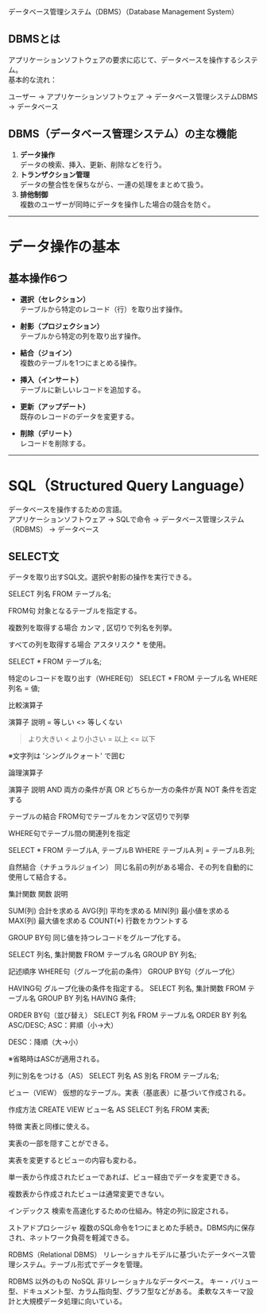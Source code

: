 
データベース管理システム（DBMS）（Database Management System）

## DBMSとは
アプリケーションソフトウェアの要求に応じて、データベースを操作するシステム。  
基本的な流れ：  

ユーザー → アプリケーションソフトウェア → データベース管理システムDBMS → データベース

## DBMS（データベース管理システム）の主な機能
1. **データ操作**  
   データの検索、挿入、更新、削除などを行う。
2. **トランザクション管理**  
   データの整合性を保ちながら、一連の処理をまとめて扱う。
3. **排他制御**  
   複数のユーザーが同時にデータを操作した場合の競合を防ぐ。

---

# データ操作の基本

## 基本操作6つ

- **選択（セレクション）**  
  テーブルから特定のレコード（行）を取り出す操作。

- **射影（プロジェクション）**  
  テーブルから特定の列を取り出す操作。

- **結合（ジョイン）**  
  複数のテーブルを1つにまとめる操作。

- **挿入（インサート）**  
  テーブルに新しいレコードを追加する。

- **更新（アップデート）**  
  既存のレコードのデータを変更する。

- **削除（デリート）**  
  レコードを削除する。

---

# SQL（Structured Query Language）


データベースを操作するための言語。  
アプリケーションソフトウェア → SQLで命令 → データベース管理システム（RDBMS） → データベース

## SELECT文
データを取り出すSQL文。選択や射影の操作を実行できる。

SELECT 列名 FROM テーブル名;


FROM句
対象となるテーブルを指定する。

複数列を取得する場合
カンマ , 区切りで列名を列挙。

すべての列を取得する場合
アスタリスク * を使用。

SELECT * FROM テーブル名;



特定のレコードを取り出す（WHERE句）
SELECT * FROM テーブル名 WHERE 列名 = 値;


比較演算子

演算子	説明
=	等しい
<>	等しくない
>	より大きい
<	より小さい
>=	以上
<=	以下

※文字列は 'シングルクォート' で囲む

論理演算子

演算子	説明
AND	両方の条件が真
OR	どちらか一方の条件が真
NOT	条件を否定する


テーブルの結合
FROM句でテーブルをカンマ区切りで列挙

WHERE句でテーブル間の関連列を指定

SELECT * FROM テーブルA, テーブルB WHERE テーブルA.列 = テーブルB.列;

自然結合（ナチュラルジョイン）
同じ名前の列がある場合、その列を自動的に使用して結合する。


集計関数
関数	説明

SUM(列)	合計を求める
AVG(列)	平均を求める
MIN(列)	最小値を求める
MAX(列)	最大値を求める
COUNT(*)	行数をカウントする

GROUP BY句
同じ値を持つレコードをグループ化する。

SELECT 列名, 集計関数 FROM テーブル名 GROUP BY 列名;

記述順序
WHERE句（グループ化前の条件）
GROUP BY句（グループ化）

HAVING句
グループ化後の条件を指定する。
SELECT 列名, 集計関数 FROM テーブル名 GROUP BY 列名 HAVING 条件;

ORDER BY句（並び替え）
SELECT 列名 FROM テーブル名 ORDER BY 列名 ASC/DESC;
ASC：昇順（小→大）

DESC：降順（大→小）

※省略時はASCが適用される。

列に別名をつける（AS）
SELECT 列名 AS 別名 FROM テーブル名;


ビュー（VIEW）
仮想的なテーブル。実表（基底表）に基づいて作成される。

作成方法
CREATE VIEW ビュー名 AS SELECT 列名 FROM 実表;

特徴
実表と同様に使える。

実表の一部を隠すことができる。

実表を変更するとビューの内容も変わる。

単一表から作成されたビューであれば、ビュー経由でデータを変更できる。

複数表から作成されたビューは通常変更できない。

インデックス
検索を高速化するための仕組み。特定の列に設定される。

ストアドプロシージャ
複数のSQL命令を1つにまとめた手続き。DBMS内に保存され、ネットワーク負荷を軽減できる。


RDBMS（Relational DBMS）
リレーショナルモデルに基づいたデータベース管理システム。テーブル形式でデータを管理。

RDBMS 以外のもの
NoSQL
非リレーショナルなデータベース。
キー・バリュー型、ドキュメント型、カラム指向型、グラフ型などがある。
柔軟なスキーマ設計と大規模データ処理に向いている。
